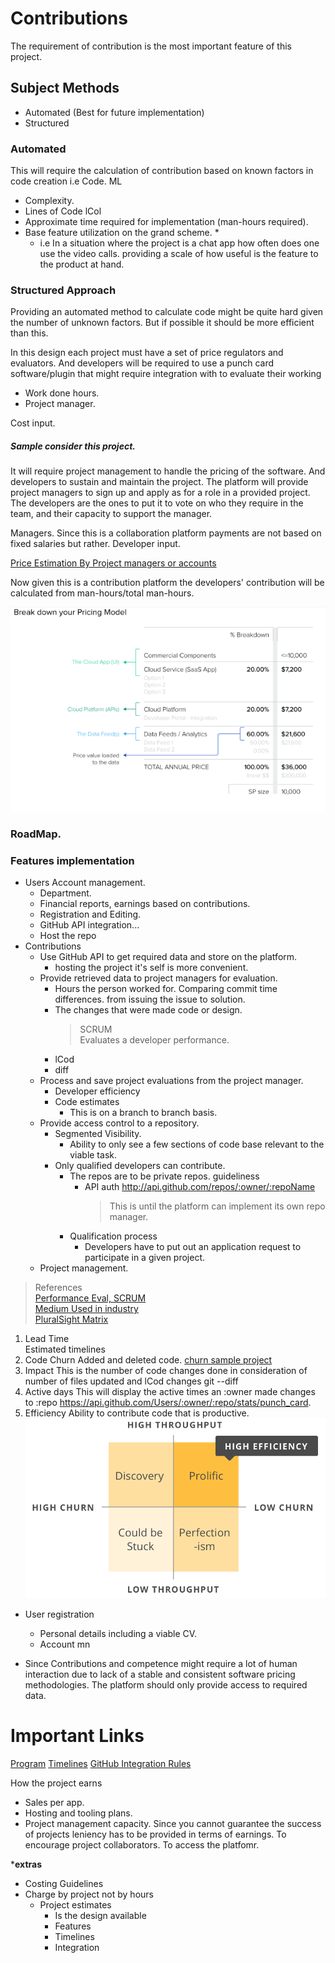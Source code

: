 # Contributions
The requirement of contribution is the most important feature of this project. 

## Subject Methods
- Automated (Best for future implementation)  
- Structured  

### Automated
This will require the calculation of contribution 
based on known factors in code creation
i.e Code. ML
- Complexity. 
- Lines of Code lCol
- Approximate time required for implementation (man-hours required).
- Base feature utilization on the grand scheme. *
    - i.e In a situation where the project is a chat app how often does one use the video calls. 
      providing a scale of how useful is the feature to the product at hand.

### Structured Approach
Providing an automated method to calculate code might be quite hard given the number of unknown factors. 
But if possible it should be more efficient than this. 

In this design each project must have a set of price regulators and evaluators.
And developers will be required to use a punch card software/plugin that might require
integration with to evaluate
their working  

- Work done hours.  
- Project manager.  

Cost input.  

##### Sample consider this project.  
It will require project management to handle the pricing of the software. 
And developers to sustain and maintain the project. 
The platform will provide project managers to sign up and apply as for a role in a provided project. 
The developers are the ones to put it to vote on who they require in the team, 
and their capacity to support the manager. 

Managers. Since this is a collaboration platform payments are not based on fixed salaries but rather. 
Developer input.  

[Price Estimation By Project managers or accounts](https://www.toptal.com/product-managers/product-management/software-pricing-strategy-and-architecture)

Now given this is a contribution platform the developers' contribution will be calculated from 
man-hours/total man-hours.

![Pricing sample](../../../../public/images/doc/sample_price_breakdown.png)

### RoadMap.
### Features implementation
- Users Account management.
    - Department.
    - Financial reports, earnings based on contributions.  
    - Registration and Editing.
    - GitHub API integration...
    - Host the repo 
- Contributions 
    - Use GitHub API to get required data and store on the platform. 
        - hosting the project it's self is more convenient.
    - Provide retrieved data to project managers for evaluation. 
        - Hours the person worked for. Comparing commit time differences. 
          from issuing the issue to solution. 
        - The changes that were made code or design.
            > SCRUM  <br>  Evaluates a developer performance. 
        - lCod
        - diff
    - Process and save project evaluations from the project manager.
        - Developer efficiency
        - Code estimates
            - This is on a branch to branch basis.
    - Provide access control to a repository.
        - Segmented Visibility. 
            - Ability to only see a few sections of code base relevant to the viable task. 
        - Only qualified developers can contribute.
            - The repos are to be private repos. guideliness
                 - API auth http://api.github.com/repos/:owner/:repoName
                    > This is until the platform can implement its own repo manager.  
            - Qualification process
                - Developers have to put out an application request to participate in a given
                 project. 
    - Project management.


> References  
> [Performance Eval, SCRUM](https://pm.stackexchange.com/questions/17514/any-ideas-about-how-to-evaluate-a-developers-performance)  
> [Medium Used in industry](https://medium.com/@yupyork/the-best-developer-performance-metrics-6295ea8d87c0)  
> [PluralSight Matrix](https://www.pluralsight.com/blog/teams/5-developer-metrics-every-software-manager-should-care-about)

1. Lead Time  
Estimated timelines
2. Code Churn 
Added and deleted code.
[churn sample project](https://github.com/danmayer/churn)
3. Impact
This is the number of code changes done in consideration of number of files updated and lCod changes
git --diff
4. Active days
This will display the active times an :owner made changes to :repo
https://api.github.com/Users/:owner/:repo/stats/punch_card.
5. Efficiency
Ability to contribute code that is productive. 
![Efficiency](../../../../public/images/doc/effective.png)

- User registration
    - Personal details including a viable CV. 
    - Account mn
    
- Since Contributions and competence might require a lot of human interaction due to lack of a stable 
and consistent software pricing methodologies. The platform should only provide access to required 
data. 



# Important Links
[Program](https://buildforsdg.andela.com/program)
[Timelines]()
[GitHub Integration Rules](https://docs.google.com/presentation/d/1hvnwv76gX98nAAgTxJp47CremzwPkfzDkXgejQGz2l0/edit#slide=id.p1)




How the project earns
- Sales per app.
- Hosting and tooling plans.
- Project management capacity.
Since you cannot guarantee the success of projects leniency has to be provided in terms of earnings. 
To encourage project collaborators. To access the platfomr.

***extras**
- Costing Guidelines
- Charge by project not by hours
    - Project estimates
        - Is the design available
        - Features
        - Timelines
        - Integration